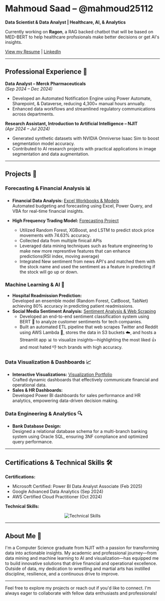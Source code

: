 # Mahmoud Saad – @mahmoud25112  
**Data Scientist & Data Analyst | Healthcare, AI, & Analytics**

Currently working on **Ragon**, a RAG backed chatbot that will be based on MED-BERT to help healthcare profssionals make better decisions or get AI's insights.

[View my Resume](https://github.com/mahmoud25112/Mahmoud25112/blob/main/Mahmoud_Final.pdf) | [LinkedIn](https://www.linkedin.com/in/mahmoud-saad-617876254/)

---

## Professional Experience 🏢

**Data Analyst – Merck Pharmaceuticals**  
*(Sep 2024 – Dec 2024)*  
- Developed an Automated Notification Engine using Power Automate, Sharepoint, & Dataverse, reducing 4,300+ manual hours annually.
- Enhanced data workflows and streamlined regulatory communications across departments.

**Research Assistant, Introduction to Artificial Intelligence – NJIT**  
*(Apr 2024 – Jul 2024)*  
- Generated synthetic datasets with NVIDIA Omniverse Isaac Sim to boost segmentation model accuracy.
- Contributed to AI research projects with practical applications in image segmentation and data augmentation.

---

## Projects 🚀

### Forecasting & Financial Analysis 📊
- **Financial Data Analysis:** [Excel Workbooks & Models](https://github.com/mahmoud25112/Financial-data-analysis)  
  Automated budgeting and forecasting using Excel, Power Query, and VBA for real-time financial insights.
  
- **High Frequency Trading Model:** [Forecasting Project](https://github.com/jgranizo/HackNJIT2024)  
    - Utilized Random Forest, XGBoost, and LSTM to predict stock price movements with 74.63% accuracy.
    - Collected data from multiple finicail APIs
    - Leveraged data mining techniques such as feature engineering to make new more represntive features that can enhance predictions(RSI index, moving average)
    - Integrated New sentiment from news API's and matched them with the stock name and used the sentiment as a feature in predicting if the stock will go up or down.
  
  

### Machine Learning & AI 🤖
- **Hospital Readmission Prediction:**  
  Developed an ensemble model (Random Forest, CatBoost, TabNet) achieving 80% accuracy in predicting patient readmissions.
- **Social Media Sentiment Analysis:** [Sentiment Analysis & Web Scraping](https://github.com/mahmoud25112/Customer_Sentiment_analysis_BERT)  
    - Developed an end-to-end sentiment classification system using BERT 🤖 to analyze customer sentiments for tech companies.
    - Built an automated ETL pipeline that web scrapes Twitter and Reddit using AWS Lambda 🔄, stores the data in S3 buckets ☁️, and hosts a Streamlit app 📊 to visualize insights—highlighting the most liked 👍 and most hated 👎 tech brands with high accuracy.

### Data Visualization & Dashboards 📈
- **Interactive Visualizations:** [Visualization Portfolio](https://github.com/mahmoud25112/Interactive-Data-Visualizations)  
  Crafted dynamic dashboards that effectively communicate financial and operational data.
- **Sales & HR Dashboards:**  
  Developed Power BI dashboards for sales performance and HR analytics, empowering data-driven decision making.

### Data Engineering & Analytics 🔍
- **Bank Database Design:**  
  Designed a relational database schema for a multi-branch banking system using Oracle SQL, ensuring 3NF compliance and optimized query performance.

---

## Certifications & Technical Skills 🛠️

**Certifications:**  
- Microsoft Certified: Power BI Data Analyst Associate (Feb 2025)  
- Google Advanced Data Analytics (Sep 2024)  
- AWS Certified Cloud Practitioner (Oct 2024)

**Technical Skills:**  
<p align="center">
  <img src="https://go-skill-icons.vercel.app/api/icons?i=python,c,mysql,tableau,aws,azure,docker,streamlit,typescript,javascript,excel,git" alt="Technical Skills" />
</p>

---

## About Me 🌟

I'm a Computer Science graduate from NJIT with a passion for transforming data into actionable insights. My academic and professional journey—from data mining and machine learning to AI and visualization—has equipped me to build innovative solutions that drive financial and operational excellence. Outside of data, my dedication to wrestling and martial arts has instilled discipline, resilience, and a continuous drive to improve.

---

Feel free to explore my projects or reach out if you'd like to connect. I'm always eager to collaborate with fellow data enthusiasts and professionals!

<!--
**mahmoud25112/Mahmoud25112** is a ✨ _special_ ✨ repository because its `README.md` (this file) appears on your GitHub profile.

Here are some ideas to get you started:

- 🔭 I’m currently working on ...
- 🌱 I’m currently learning ...
- 👯 I’m looking to collaborate on ...
- 🤔 I’m looking for help with ...
- 💬 Ask me about ...
- 📫 How to reach me: ...
- 😄 Pronouns: ...
- ⚡ Fun fact: ...
-->
